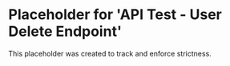 ﻿# Placeholder for 'API Test - User Delete Endpoint'
This placeholder was created to track and enforce strictness.
